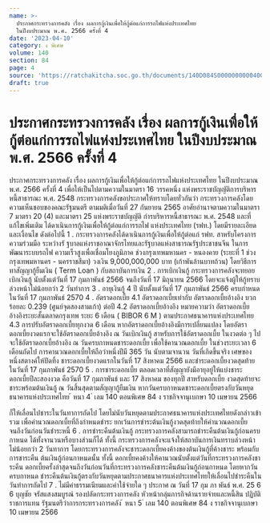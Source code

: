 ```yaml
---
name: >-
  ประกาศกระทรวงการคลัง เรื่อง ผลการกู้เงินเพื่อให้กู้ต่อแก่การรถไฟแห่งประเทศไทย
  ในปีงบประมาณ พ.ศ. 2566 ครั้งที่ 4
date: '2023-04-10'
category: ง พิเศษ
volume: 140
section: 84
page: 4
source: 'https://ratchakitcha.soc.go.th/documents/140D084S0000000000400.pdf'
draft: true
---
```


# ประกาศกระทรวงการคลัง เรื่อง ผลการกู้เงินเพื่อให้กู้ต่อแก่การรถไฟแห่งประเทศไทย ในปีงบประมาณ พ.ศ. 2566 ครั้งที่ 4

ประกาศกระทรวงการคลัง เรื่อง ผลการกู้เงินเพื่อให้กู้ต่อแก่การรถไฟแห่งประเทศไทย ในปีงบประมาณ พ.ศ. 2566 ครั้งที่ 4 เพื่อให้เป็นไปตามความในมาตรา 16 วรรคหนึ่ง แห่งพระราชบัญญัติการบริหารหนี้สาธารณะ พ.ศ. 2548 กระทรวงการคลังขอประกาศให้ทราบโดยทั่วกันว่า กระทรวงการคลังโดยความเห็นชอบของคณะรัฐมนตรี ตามมติเมื่อวันที่ 27 กันยายน 2565 อาศัยอำนาจตามความในมาตรา 7 มาตรา 20 (4) และมาตรา 25 แห่งพระราชบัญญัติ กำรบริหารหนี้สาธารณะ พ.ศ. 2548 และที่แก้ไขเพิ่มเติม ได้ดาเนินการกู้เงินเพื่อให้กู้ต่อแก่การรถไฟ แห่งประเทศไทย (รฟท.) โดยมีรายละเอียดและเงื่อนไข ดังต่อไปนี้ 1 . กระทรวงการคลังได้ดาเนินการกู้เงินเพื่อให้กู้ต่อแก่ รฟท. สาหรับโครงการความร่วมมือ ระหว่างรั ฐบาลแห่งราชอาณาจักรไทยและรัฐบาลแห่งสาธารณรัฐประชาชนจีน ในการพัฒนาระบบรถไฟ ความเร็วสูงเพื่อเชื่อมโยงภูมิภาค ช่วงกรุงเทพมหานคร - หนองคาย (ระยะที่ 1 ช่วงกรุงเทพมหานคร - นครราชสีมา) วงเงิน 9,000,000,000 บาท (เก้าพันล้านบาทถ้วน) โดยวิธีการทาสัญญากู้ยืมเงิน ( Term Loan ) กับสถาบันการเงิน 2 . การเบิกเงินกู้ กระทรวงการคลังจะทยอยเบิกเงินกู้ นับตั้งแต่วันที่ 17 กุมภาพันธ์ 2566 จนถึงวันที่ 17 มิถุนายน 2566 โดยจะแจ้งผู้ให้กู้ทราบล่วงหน้าไม่น้อยกว่า 2 วันทำการ 3 . อายุเงินกู้ 4 ปี นับตั้งแต่วันที่ 17 กุมภาพันธ์ 2566 ครบกำหนดในวันที่ 17 กุมภาพันธ์ 2570 4 . อัตราดอกเบี้ย 4.1 อัตราดอกเบี้ยเท่ากับ อัตราดอกเบี้ยอ้างอิง บวกร้อยละ 0.239 (ศูนย์จุดสองสามเก้า) ต่อปี 4.2 อัตราดอกเบี้ยอ้างอิง หมายความว่า อัตราดอกเบี้ยอ้างอิงระยะสั้นตลาดกรุงเทพ ระยะ 6 เดือน ( BIBOR 6 M ) ตามประกาศธนาคารแห่งประเทศไทย 4.3 การปรับอัตราดอกเบี้ยทุกงวด 6 เดือน หากอัตราดอกเบี้ยอ้างอิงมีการเปลี่ยนแปลง โดยอัตราดอกเบี้ยงวดแรกจะใช้อัตราดอกเบี้ยอ้างอิง ณ วันเบิกเงินกู้ สาหรับการใช้อัตราดอกเบี้ย ในงวดต่อ ๆ ไป จะใช้อัตราดอกเบี้ยอ้างอิง ณ วันครบกาหนดชาระดอกเบี้ย เพื่อใช้คานวณดอกเบี้ย ในช่วงระยะเวลา 6 เดือนถัดไป การคานวณดอกเบี้ยให้ถือว่าหนึ่งปีมี 365 วัน นับตามจานวน วันที่เกิดขึ้นจริง เศษของหนึ่งสตางค์ให้ปัดทิ้ง ชาระดอกเบี้ยงวดแรกในวันที่ 17 สิงหาคม 2566 และชำระดอกเบี้ยงวดสุดท้ายในวันที่ 17 กุมภาพันธ์ 2570 5 . การชาระดอกเบี้ย ตลอดเวลาที่สัญญายังมีอายุอยู่ให้แบ่งชาระดอกเบี้ยปีละสองงวด คือวันที่ 17 กุมภาพันธ์ และ 17 สิงหาคม ของทุกปี สาหรับดอกเบี้ย งวดสุดท้ายจะชาระพร้อมต้นเงินกู้ ณ วันสิ้นสุดตามสัญญากู้ยืมเงิน หากวันครบกาหนดชาระดอกเบี้ยตรงกับวันหยุดธนาคารแห่งประเทศไทย ้ หนา 4 ่ เลม 140 ตอนพิเศษ 84 ง ราชกิจจานุเบกษา 10 เมษายน 2566

ก็ให้เลื่อนไปชาระในวันทาการถัดไป โดยไม่นับวันหยุดตามประกาศธนาคารแห่งประเทศไทยดังกล่าวเข้ารวม เพื่อคำนวณดอกเบี้ยที่ถึงกำหนดชำระ ยกเว้นการชำระต้นเงินกู้งวดสุดท้ายให้คำนวณดอกเบี้ย จนถึงวันก่อนวันชำระหนี้ 6 . การชำระคืนต้นเงินกู้ กระทรวงการคลังสามารถชำระคืนต้นเงินกู้ก่อนครบกาหนด ได้ทั้งจานวนหรือบางส่วนก็ได้ ทั้งนี้ กระทรวงการคลังจะแจ้งให้สถาบันการเงินทราบล่วงหน้าไม่น้อยกว่า 2 วันทาการ โดยกระทรวงการคลังจะชาระดอกเบี้ยคงค้างของต้นเงินกู้ที่ค้างชาระ พร้อมกับการชาระคืน ต้นเงินกู้ก่อนกาหนดนั้น ทั้งนี้ ดอกเบี้ยคงค้างให้คานวณนับตั้งแต่วันที่กระทรวงการคลังชาระคืน ดอกเบี้ยครั้งล่าสุดจนถึงวันก่อนวันที่กระทรวงการคลังชาระคืนต้นเงินกู้ก่อนกาหนด โดยหากวันครบกาหนด ชำระคืนต้นเงินกู้ตรงกับวันหยุดตามประกาศธนาคารแห่งประเทศไทยให้เลื่อนไปชำระคืนในวันทำการถัดไป 7 . ไม่มีค่าธรรมเนียมและค่าใช้จ่ายใด ๆ ประกาศ ณ วันที่ 17 กุม ภา พันธ์ พ.ศ. 25 6 6 บุญชัย จรัสแสงสมบูรณ์ รองปลัดกระทรวงการคลัง หัวหน้ากลุ่มภารกิจด้านรายจ่ายและหนี้สิน ปฏิบัติราชการแทน รัฐมนตรีว่าการกระทรวงการคลัง ้ หนา 5 ่ เลม 140 ตอนพิเศษ 84 ง ราชกิจจานุเบกษา 10 เมษายน 2566
